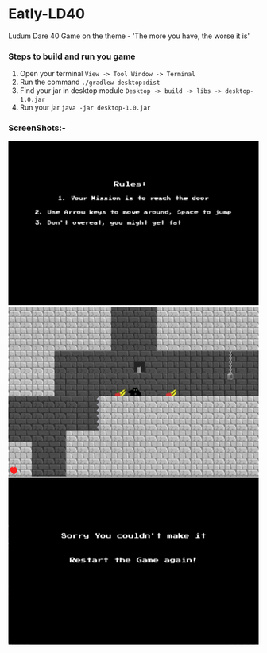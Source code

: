 # Eatly-LD40
Ludum Dare 40 Game on the theme - 'The more you have, the worse it is'

### Steps to build and run you game

1. Open your terminal ``` View -> Tool Window -> Terminal ```
2. Run the command ``` ./gradlew desktop:dist ```
3. Find your jar in desktop module ``` Desktop -> build -> libs -> desktop-1.0.jar ```
4. Run your jar ``` java -jar desktop-1.0.jar ```


### ScreenShots:-

![alt text](https://github.com/Kavit900/Eatly-LD40/blob/master/core/assets/screenshots/front_menu.png "Front Menu")
![alt text](https://github.com/Kavit900/Eatly-LD40/blob/master/core/assets/screenshots/game_play.png "Game Play")
![alt text](https://github.com/Kavit900/Eatly-LD40/blob/master/core/assets/screenshots/end_menu.png "End Menu")
